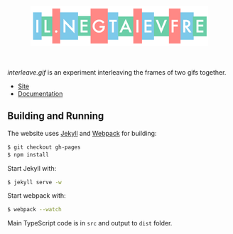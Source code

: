 <div align="center">
    <div><img src="documentation/logo.png" /></div>
    <br>
    <br>
</div>

*interleave.gif* is an experiment interleaving the frames of two gifs together.

* [Site][site]
* [Documentation][documentation]


## Building and Running
The website uses [Jekyll](http://jekyllrb.com/) and [Webpack](http://webpack.github.io/) for building:

```bash
$ git checkout gh-pages
$ npm install
```

Start Jekyll with:

```bash
$ jekyll serve -w
```

Start webpack with:

```bash
$ webpack --watch
```

Main TypeScript code is in `src` and output to `dist` folder.


[site]: https://mattbierner.github.io/interleave-gif/
[documentation]: documentation/about.md